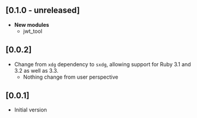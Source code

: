 ## [0.1.0 - unreleased]

- **New modules**
  - jwt_tool

## [0.0.2]

- Change from `xdg` dependency to `sxdg`, allowing support for Ruby 3.1 and 3.2 as well as 3.3.
  - Nothing change from user perspective

## [0.0.1]

- Initial version
